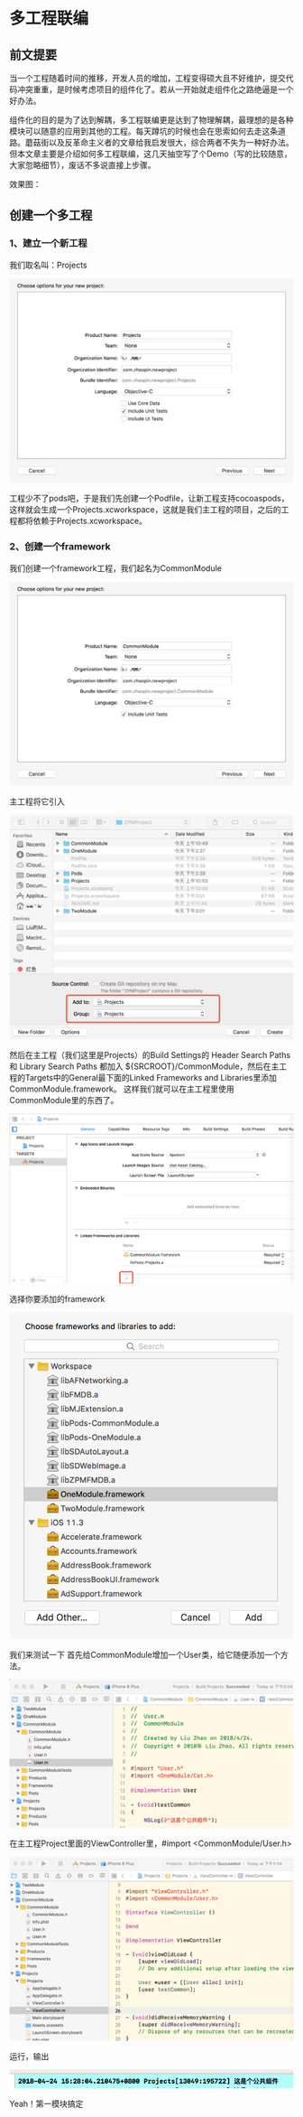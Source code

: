 # 多工程联编

## 前文提要
当一个工程随着时间的推移，开发人员的增加，工程变得硕大且不好维护，提交代码冲突重重，是时候考虑项目的组件化了。若从一开始就走组件化之路绝逼是一个好办法。

组件化的目的是为了达到解耦，多工程联编更是达到了物理解耦，最理想的是各种模块可以随意的应用到其他的工程。每天蹲坑的时候也会在思索如何去走这条道路。蘑菇街以及反革命主义者的文章给我启发很大，综合两者不失为一种好办法。但本文章主要是介绍如何多工程联编，这几天抽空写了个Demo（写的比较随意，大家忽略细节），废话不多说直接上步骤。

效果图：

## 创建一个多工程

### 1、建立一个新工程

我们取名叫：Projects

![image](./ShowImages/WX20180424-150847@2x.png)

工程少不了pods吧，于是我们先创建一个Podfile，让新工程支持cocoaspods，这样就会生成一个Projects.xcworkspace，这就是我们主工程的项目，之后的工程都将依赖于Projects.xcworkspace。

### 2、创建一个framework

我们创建一个framework工程，我们起名为CommonModule

![image](./ShowImages/WX20180424-151606@2x.png)

主工程将它引入

![image](./ShowImages/WX20180424-151800@2x.png)

然后在主工程（我们这里是Projects）的Build Settings的 Header Search Paths 和 Library Search Paths 都加入 ${SRCROOT}/CommonModule，然后在主工程的Targets中的General最下面的Linked Frameworks and Libraries里添加CommonModule.framework。
这样我们就可以在主工程里使用CommonModule里的东西了。

![image](./ShowImages/WX20180424-152024@2x.png)

选择你要添加的framework

![image](./ShowImages/WX20180424-152101@2x.png)

我们来测试一下
首先给CommonModule增加一个User类，给它随便添加一个方法。

![image](./ShowImages/WX20180424-152616@2x.png)

在主工程Project里面的ViewController里，#import <CommonModule/User.h>

![image](./ShowImages/WX20180424-152733@2x.png)

运行，输出

![image](./ShowImages/WX20180424-152831@2x.png)

Yeah！第一模块搞定


